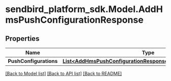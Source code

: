 
# sendbird_platform_sdk.Model.AddHmsPushConfigurationResponse

## Properties

Name | Type | Description | Notes
------------ | ------------- | ------------- | -------------
**PushConfigurations** | [**List&lt;AddHmsPushConfigurationResponsePushConfigurationsInner&gt;**](AddHmsPushConfigurationResponsePushConfigurationsInner.md) |  | [optional] 

[[Back to Model list]](../README.md#documentation-for-models)
[[Back to API list]](../README.md#documentation-for-api-endpoints)
[[Back to README]](../README.md)

